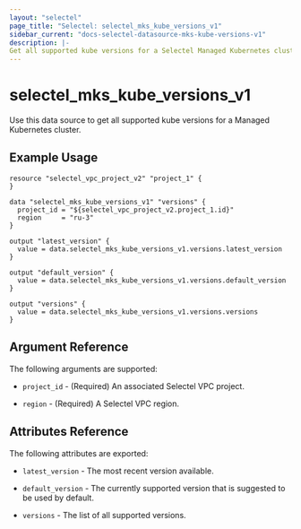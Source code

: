 ```yaml
---
layout: "selectel"
page_title: "Selectel: selectel_mks_kube_versions_v1"
sidebar_current: "docs-selectel-datasource-mks-kube-versions-v1"
description: |-
Get all supported kube versions for a Selectel Managed Kubernetes cluster.
---
```


# selectel\_mks\_kube_versions_v1

Use this data source to get all supported kube versions for a Managed Kubernetes cluster.

## Example Usage

```hcl
resource "selectel_vpc_project_v2" "project_1" {
}

data "selectel_mks_kube_versions_v1" "versions" {
  project_id = "${selectel_vpc_project_v2.project_1.id}"
  region     = "ru-3"
}

output "latest_version" {
  value = data.selectel_mks_kube_versions_v1.versions.latest_version
}

output "default_version" {
  value = data.selectel_mks_kube_versions_v1.versions.default_version
}

output "versions" {
  value = data.selectel_mks_kube_versions_v1.versions.versions
}
```

## Argument Reference

The following arguments are supported:

* `project_id` - (Required) An associated Selectel VPC project.

* `region` - (Required) A Selectel VPC region.

## Attributes Reference

The following attributes are exported:

* `latest_version` - The most recent version available.

* `default_version` - The currently supported version that is suggested to be used by default.

* `versions` - The list of all supported versions.
